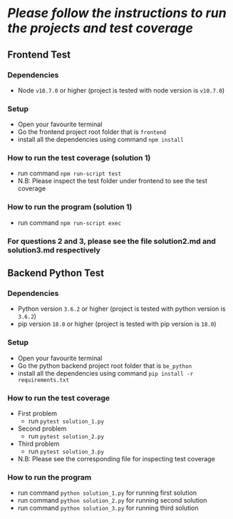 # ***Please follow the instructions to run the projects and test coverage***

## Frontend Test
### Dependencies 
- Node `v10.7.0` or higher (project is tested with node version is `v10.7.0`)
### Setup
- Open your favourite terminal
- Go the frontend project root folder that is `frontend`
- install all the dependencies using command `npm install`
### How to run the test coverage (solution 1)
- run command `npm run-script test`
- N.B: Please inspect the test folder under frontend to see the test coverage
### How to run the program (solution 1)
- run command `npm run-script exec`

### For questions 2 and 3, please see the file solution2.md and solution3.md respectively

## Backend Python Test
### Dependencies 
- Python version `3.6.2` or higher (project is tested with python version is `3.6.2`)
- pip version `18.0` or higher (project is tested with pip version is `18.0`)
### Setup
- Open your favourite terminal
- Go the python backend project root folder that is `be_python`
- install all the dependencies using command `pip install -r requirements.txt`
### How to run the test coverage
- First problem
  - run `pytest solution_1.py`
- Second problem
  - run `pytest solution_2.py`
- Third problem
  - run `pytest solution_3.py`
- N.B: Please see the corresponding file for inspecting test coverage
### How to run the program
- run command `python solution_1.py` for running first solution
- run command `python solution_2.py` for running second solution
- run command `python solution_3.py` for running third solution
